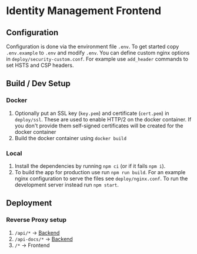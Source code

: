 # Identity Management Frontend

## Configuration

Configuration is done via the environment file `.env`. To get started copy `.env.example` to `.env` and modify `.env`.
You can define custom nginx options in `deploy/security-custom.conf`. For example use `add_header` commands to set HSTS and CSP headers.

## Build / Dev Setup

### Docker

1. Optionally put an SSL key (`key.pem`) and certificate (`cert.pem`) in `deploy/ssl`. These are used to enable HTTP/2 on the docker container. If you don't provide them self-signed certificates will be created for the docker container
2. Build the docker container using `docker build`

### Local

1. Install the dependencies by running `npm ci` (or if it fails `npm i`).
2. To build the app for production use run `npm run build`. For an example nginx configuration to serve the files see `deploy/nginx.conf`. To run the development server instead run `npm start`.

## Deployment

### Reverse Proxy setup

1. `/api/*` -> [Backend](https://github.com/Samedis-care/identity-management-backend/)
2. `/api-docs/*` -> [Backend](https://github.com/Samedis-care/identity-management-backend/)
3. `/*` -> Frontend

